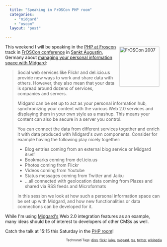 ```yaml
---
  title: "Speaking in FrOSCon PHP room"
  categories: 
    - "midgard"
    - "oscom"
  layout: "post"

---
```

<img src="https://s3.eu-central-1.amazonaws.com/bergie-iki-fi/froscon-logo.png" height="128" width="128" border="0" align="right" hspace="8" vspace="8" alt="FrOSCon 2007" title="FrOSCon 2007" />

This weekend I will be speaking in the <a href="http://froscon.phpugdo.de/">PHP at Froscon</a> track in <a href="http://www.froscon.org/">FrOSCon conference</a> in <a href="http://en.wikipedia.org/wiki/Sankt_Augustin">Sankt Augustin</a>, Germany about <a href="http://2007.oscms-summit.org/node/181">managing your personal information space with Midgard</a>:

<blockquote><p>Social web services like Flickr and del.icio.us provide new ways to work and share data with others. However, they also mean that your data is spread around dozens of services, companies and servers.</p>
<p>
Midgard can be set up to act as your personal information hub, synchronizing your content with the various Web 2.0 services and displaying them in your own style as a mashup. This means your content can also be secure in a server you control.
</p><p>
You can connect the data from different services together and enrich it with data produced with Midgard's own components. Consider for example having the following play nicely together:
</p>
<ul>
<li>Blog entries coming from an external blog service or Midgard itself</li>
<li>Bookmarks coming from del.icio.us</li>
<li>Photos coming from Flickr</li>
<li>Videos coming from Youtube</li>
<li>Status messages coming from Twitter and Jaiku</li>
<li>...all connected with geolocation data coming from Plazes and shared via RSS feeds and Microformats</li>
</ul>
<p>
In this session we look at how such a personal information space can be set up with Midgard, and how new functionalities or data connections can be developed for it.</p></blockquote>

While I'm using <a href="http://www.midgard-project.org/">Midgard's</a> Web 2.0 integration features as an example, many ideas should be of interest to developers of other CMSs as well.

Catch the talk at 15:15 this Saturday in the <a href="http://froscon.phpugdo.de/">PHP room</a>!

<p style="text-align:right;font-size:10px;">Technorati Tags: <a href="http://www.technorati.com/tag/digg" rel="tag">digg</a>, <a href="http://www.technorati.com/tag/flickr" rel="tag">flickr</a>, <a href="http://www.technorati.com/tag/jaiku" rel="tag">jaiku</a>, <a href="http://www.technorati.com/tag/midgard" rel="tag">midgard</a>, <a href="http://www.technorati.com/tag/rss" rel="tag">rss</a>, <a href="http://www.technorati.com/tag/twitter" rel="tag">twitter</a>, <a href="http://www.technorati.com/tag/wikipedia" rel="tag">wikipedia</a></p>

